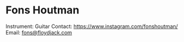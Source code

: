 # Fons Houtman

Instrument: Guitar
Contact: https://www.instagram.com/fonshoutman/
Email: fons@floydjack.com